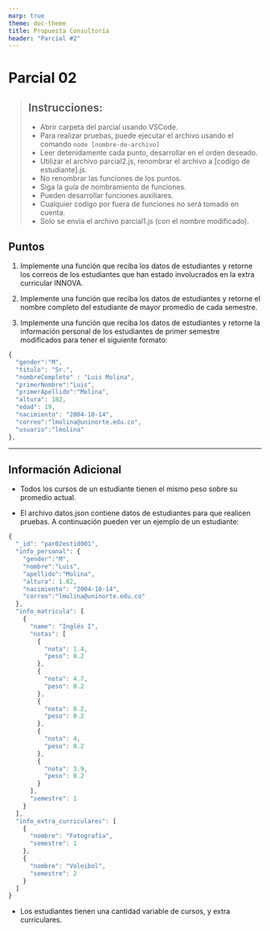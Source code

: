 ```yaml
---
marp: true
theme: doc-theme
title: Propuesta Consultoría
header: "Parcial #2"
---
```


# Parcial 02

> ## Instrucciones:
>
> - Abrir carpeta del parcial usando VSCode.
> - Para realizar pruebas, puede ejecutar el archivo usando el comando `node [nombre-de-archivo]`
> - Leer detenidamente cada punto, desarrollar en el orden deseado.
> - Utilizar el archivo parcial2.js, renombrar el archivo a [codigo de estudiante].js.
> - No renombrar las funciones de los puntos.
> - Siga la guía de nombramiento de funciones.
> - Pueden desarrollar funciones auxiliares.
> - Cualquier codigo por fuera de funciones no será tomado en cuenta.
> - Solo se envía el archivo parcial1.js (con el nombre modificado).

## Puntos

1. Implemente una función que reciba los datos de estudiantes y retorne los correos de los estudiantes que han estado involucrados en la extra curricular INNOVA.

2. Implemente una función que reciba los datos de estudiantes y retorne el nombre completo del estudiante de mayor promedio de cada semestre.

3. Implemente una función que reciba los datos de estudiantes y retorne la información personal de los estudiantes de primer semestre modificados para tener el siguiente formato:

```js
{
  "gender":"M",
  "titulo": "Sr.",
  "nombreCompleto" : "Luis Molina",
  "primerNombre":"Luis",
  "primerApellido":"Molina",
  "altura": 182,
  "edad": 19,
  "nacimiento": "2004-10-14",
  "correo":"lmolina@uninorte.edu.co",
  "usuario":"lmolina"
},
```

---

## Información Adicional

- Todos los cursos de un estudiante tienen el mismo peso sobre su promedio actual.

- El archivo datos.json contiene datos de estudiantes para que realicen pruebas. A continuación pueden ver un ejemplo de un estudiante:

```js
{
  "_id": "par02estid001",
  "info_personal": {
    "gender":"M",
    "nombre":"Luis",
    "apellido":"Molina",
    "altura": 1.82,
    "nacimiento": "2004-10-14",
    "correo":"lmolina@uninorte.edu.co"
  },
  "info_matricula": [
    {
      "name": "Inglés I",
      "notas": [
        {
          "nota": 1.4,
          "peso": 0.2
        },
        {
          "nota": 4.7,
          "peso": 0.2
        },
        {
          "nota": 0.2,
          "peso": 0.2
        },
        {
          "nota": 4,
          "peso": 0.2
        },
        {
          "nota": 3.9,
          "peso": 0.2
        }
      ],
      "semestre": 1
    }
  ],
  "info_extra_curriculares": [
    {
      "nombre": "Fotografía",
      "semestre": 1
    },
    {
      "nombre": "Voleibol",
      "semestre": 2
    }
  ]
}
```

- Los estudiantes tienen una cantidad variable de cursos, y extra curriculares.
